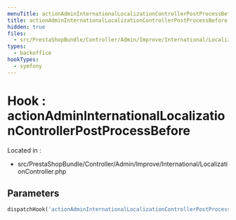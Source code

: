 ```yaml
---
menuTitle: actionAdminInternationalLocalizationControllerPostProcessBefore
title: actionAdminInternationalLocalizationControllerPostProcessBefore
hidden: true
files:
  - src/PrestaShopBundle/Controller/Admin/Improve/International/LocalizationController.php
types:
  - backoffice
hookTypes:
  - symfony
---
```


# Hook : actionAdminInternationalLocalizationControllerPostProcessBefore

Located in :

  - src/PrestaShopBundle/Controller/Admin/Improve/International/LocalizationController.php

## Parameters

```php
dispatchHook('actionAdminInternationalLocalizationControllerPostProcessBefore', ['controller' => $this]);
```